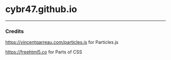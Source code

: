 # cybr47.github.io
---
### Credits
https://vincentgarreau.com/particles.js for Particles.js

https://freehtml5.co for Parts of CSS
